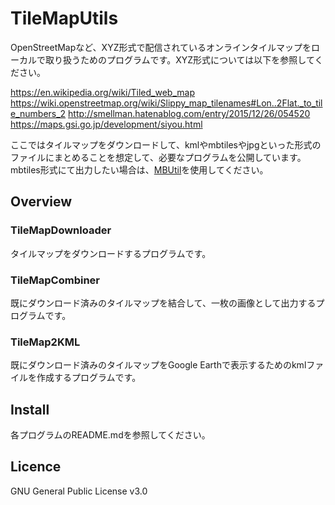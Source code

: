# TileMapUtils
OpenStreetMapなど、XYZ形式で配信されているオンラインタイルマップをローカルで取り扱うためのプログラムです。XYZ形式については以下を参照してください。

https://en.wikipedia.org/wiki/Tiled_web_map
https://wiki.openstreetmap.org/wiki/Slippy_map_tilenames#Lon..2Flat._to_tile_numbers_2
http://smellman.hatenablog.com/entry/2015/12/26/054520
https://maps.gsi.go.jp/development/siyou.html

ここではタイルマップをダウンロードして、kmlやmbtilesやjpgといった形式のファイルにまとめることを想定して、必要なプログラムを公開しています。
mbtiles形式にて出力したい場合は、[MBUtil](https://github.com/mapbox/mbutil)を使用してください。

## Overview

### TileMapDownloader

  タイルマップをダウンロードするプログラムです。

### TileMapCombiner

  既にダウンロード済みのタイルマップを結合して、一枚の画像として出力するプログラムです。

### TileMap2KML

  既にダウンロード済みのタイルマップをGoogle Earthで表示するためのkmlファイルを作成するプログラムです。

## Install

各プログラムのREADME.mdを参照してください。

## Licence

GNU General Public License v3.0

